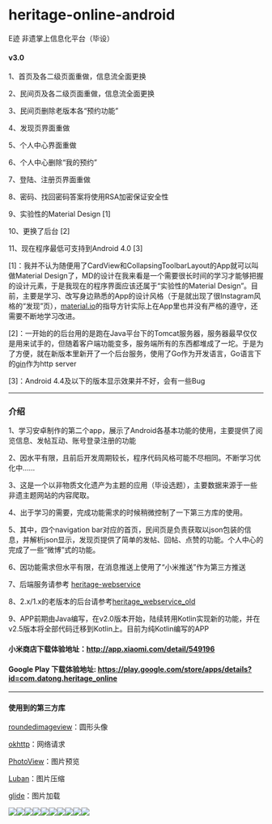 
# heritage-online-android

E迹 非遗掌上信息化平台（毕设）

  

#### v3.0 <br>

1、首页及各二级页面重做，信息流全面更换

2、民间页及各二级页面重做，信息流全面更换

3、民间页删除老版本各“预约功能”

4、发现页界面重做

5、个人中心界面重做

6、个人中心删除“我的预约”

7、登陆、注册页界面重做

8、密码、找回密码答案将使用RSA加密保证安全性

9、实验性的Material Design [1]

10、更换了后台 [2]

11、现在程序最低可支持到Android 4.0 [3]

  
[1]：我并不认为随便用了CardView和CollapsingToolbarLayout的App就可以叫做Material Design了，MD的设计在我来看是一个需要很长时间的学习才能够把握的设计元素，于是我现在的程序界面应该还属于“实验性的Material Design”。目前，主要是学习、改写身边熟悉的App的设计风格（于是就出现了很Instagram风格的“发现”页），[material.io](https://material.io/guidelines/)的指导方针实际上在App里也并没有严格的遵守，还需要不断地学习改进。

[2]：一开始的的后台用的是跑在Java平台下的Tomcat服务器，服务器最早仅仅是用来试手的，但随着客户端功能变多，服务端所有的东西都堆成了一坨。于是为了方便，就在新版本里新开了一个后台服务，使用了Go作为开发语言，Go语言下的[gin](https://github.com/gin-gonic/gin)作为http server

[3]：Android 4.4及以下的版本显示效果并不好，会有一些Bug
  

___

### 介绍

1、学习安卓制作的第二个app，展示了Android各基本功能的使用，主要提供了阅览信息、发帖互动、账号登录注册的功能

  

2、因水平有限，且前后开发周期较长，程序代码风格可能不尽相同。不断学习优化中……

  

3、这是一个以非物质文化遗产为主题的应用（毕设选题），主要数据来源于一些非遗主题网站的内容爬取。

  

4、出于学习的需要，完成功能需求的时候稍微控制了一下第三方库的使用。

  

5、其中，四个navigation bar对应的首页，民间页是负责获取以json包装的信息，并解析json显示，发现页提供了简单的发帖、回帖、点赞的功能。个人中心的完成了一些“微博”式的功能。

  

6、因功能需求但水平有限，在消息推送上使用了“小米推送”作为第三方推送

  

7、后端服务请参考 [heritage-webservice](https://github.com/sunkaiiii/heritage_webservice )


8、2.x/1.x的老版本的后台请参考[heritage_webservice_old](https://github.com/sunkaiiii/heritage_webservice_old)

  

9、APP前期由Java编写，在v2.0版本开始，陆续转用Kotlin实现新的功能，并在v2.5版本将全部代码迁移到Kotlin上。目前为纯Kotlin编写的APP

  
  

#### 小米商店下载体验地址：http://app.xiaomi.com/detail/549196

#### Google Play 下载体验地址: https://play.google.com/store/apps/details?id=com.datong.heritage_online

  
  

___

#### 使用到的第三方库

  

[roundedimageview](https://github.com/vinc3m1/RoundedImageView)：圆形头像



[okhttp](https://github.com/bumptech/glide)：网络请求

  

[PhotoView](https://github.com/chrisbanes/PhotoView)：图片预览

  

[Luban](https://github.com/Curzibn/Luban)：图片压缩



[glide](https://github.com/bumptech/glide)：图片加载

  
  
  

![](https://sunkaiiii.github.io/docs/images/1.png)![](https://sunkaiiii.github.io/docs/images/2.png)![](https://sunkaiiii.github.io/docs/images/3.png)![](https://sunkaiiii.github.io/docs/images/4.png)![](https://sunkaiiii.github.io/docs/images/5.png)![](https://sunkaiiii.github.io/docs/images/6.png)![](https://sunkaiiii.github.io/docs/images/7.png)![](https://sunkaiiii.github.io/docs/images/8.png)![](https://sunkaiiii.github.io/docs/images/9.png)![](https://sunkaiiii.github.io/docs/images/10.png)
